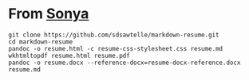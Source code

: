 # From [Sonya](https://sdsawtelle.github.io/blog/output/simple-markdown-resume-with-pandoc-and-wkhtmltopdf.html)

```
git clone https://github.com/sdsawtelle/markdown-resume.git
cd markdown-resume
pandoc -o resume.html -c resume-css-stylesheet.css resume.md
wkhtmltopdf resume.html resume.pdf 
pandoc -o resume.docx --reference-docx=resume-docx-reference.docx resume.md
```